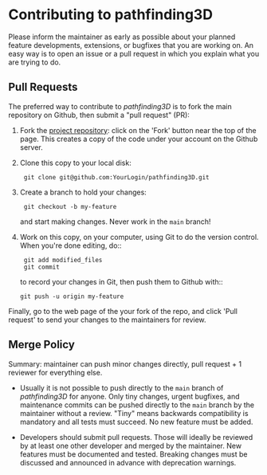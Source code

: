 # Contributing to **pathfinding3D**

Please inform the maintainer as early as possible about your planned
feature developments, extensions, or bugfixes that you are working on.
An easy way is to open an issue or a pull request in which you explain
what you are trying to do.

## Pull Requests

The preferred way to contribute to *pathfinding3D* is to fork the main repository on Github, then submit a "pull request"
(PR):

1. Fork the [project repository](https://github.com/harisankar95/pathfinding3D):
   click on the 'Fork' button near the top of the page. This creates a copy of
   the code under your account on the Github server.

2. Clone this copy to your local disk:

        git clone git@github.com:YourLogin/pathfinding3D.git

3. Create a branch to hold your changes:

        git checkout -b my-feature

    and start making changes. Never work in the ``main`` branch!

4. Work on this copy, on your computer, using Git to do the version
   control. When you're done editing, do::

        git add modified_files
        git commit

    to record your changes in Git, then push them to Github with::

       git push -u origin my-feature

Finally, go to the web page of the your fork of the repo,
and click 'Pull request' to send your changes to the maintainers for review.

## Merge Policy

Summary: maintainer can push minor changes directly, pull request + 1 reviewer for everything else.

* Usually it is not possible to push directly to the `main` branch of *pathfinding3D* for anyone. Only tiny changes, urgent bugfixes, and maintenance commits can be pushed directly to the `main` branch by the maintainer without a review. "Tiny" means backwards compatibility is mandatory and all tests must succeed. No new feature must be added.

* Developers should submit pull requests. Those will ideally be reviewed by at least one other developer and merged by the maintainer. New features must be documented and tested. Breaking changes must be discussed and announced in advance with deprecation warnings.

